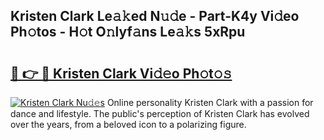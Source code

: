 ## Kristen Clark Le𝚊𝚔ed N𝚞𝚍e - Part-K4y Vi𝚍eo Ph𝚘tos - H𝚘t O𝚗lyf𝚊ns Le𝚊𝚔s 5xRpu

# <h2><a href="http://hf455uu.feru.top/?c=Kristen+Clark">🔗 👉 🔴 Kristen Clark Vi𝚍𝚎o Ph𝚘t𝚘𝚜</a></h2>

[![Kristen Clark Nu𝚍𝚎s](https://i.imgur.com/0TWrTi3.gif)](http://hf455uu.feru.top/?c=Kristen+Clark)
Online personality Kristen Clark with a passion for dance and lifestyle. The public's perception of Kristen Clark has evolved over the years, from a beloved icon to a polarizing figure. 
